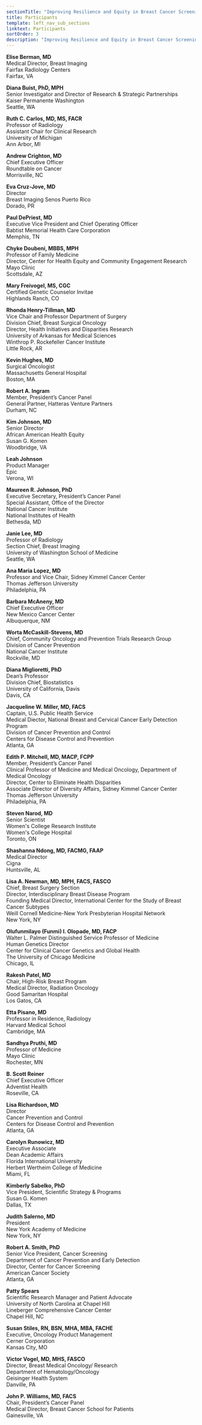 ```yaml
---
sectionTitle: "Improving Resilience and Equity in Breast Cancer Screening: Lessons from COVID-19 and Beyond"
title: Participants
template: left_nav_sub_sections
linktext: Participants
sortOrder: 3
description: "Improving Resilience and Equity in Breast Cancer Screening: Lessons from COVID-19 and Beyond - Participants"
---
```


**Elise Berman, MD** \
Medical Director, Breast Imaging \
Fairfax Radiology Centers \
Fairfax, VA

**Diana Buist, PhD, MPH** \
Senior Investigator and Director of Research & Strategic Partnerships \
Kaiser Permanente Washington \
Seattle, WA

**Ruth C. Carlos, MD, MS, FACR** \
Professor of Radiology \
Assistant Chair for Clinical Research \
University of Michigan \
Ann Arbor, MI

**Andrew Crighton, MD** \
Chief Executive Officer \
Roundtable on Cancer \
Morrisville, NC

**Eva Cruz-Jove, MD** \
Director \
Breast Imaging Senos Puerto Rico \
Dorado, PR

**Paul DePriest, MD** \
Executive Vice President and Chief Operating Officer \
Babtist Memorial Health Care Corporation \
Memphis, TN

**Chyke Doubeni, MBBS, MPH** \
Professor of Family Medicine \
Director, Center for Health Equity and Community Engagement Research \
Mayo Clinic \
Scottsdale, AZ

**Mary Freivogel, MS, CGC** \
Certified Genetic Counselor Invitae \
Highlands Ranch, CO

**Rhonda Henry-Tillman, MD** \
Vice Chair and Professor Department of Surgery \
Division Chief, Breast Surgical Oncology \
Director, Health Initiatives and Disparities Research \
University of Arkansas for Medical Sciences \
Winthrop P. Rockefeller Cancer Institute \
Little Rock, AR

**Kevin Hughes, MD** \
Surgical Oncologist \
Massachusetts General Hospital \
Boston, MA

**Robert A. Ingram** \
Member, President’s Cancer Panel \
General Partner, Hatteras Venture Partners \
Durham, NC

**Kim Johnson, MD** \
Senior Director \
African American Health Equity \
Susan G. Komen \
Woodbridge, VA

**Leah Johnson** \
Product Manager \
Epic \
Verona, WI

**Maureen R. Johnson, PhD** \
Executive Secretary, President’s Cancer Panel \
Special Assistant, Office of the Director \
National Cancer Institute \
National Institutes of Health \
Bethesda, MD

**Janie Lee, MD** \
Professor of Radiology \
Section Chief, Breast Imaging \
University of Washington School of Medicine \
Seattle, WA

**Ana Maria Lopez, MD** \
Professor and Vice Chair, Sidney Kimmel Cancer Center \
Thomas Jefferson University \
Philadelphia, PA

**Barbara McAneny, MD** \
Chief Executive Officer \
New Mexico Cancer Center \
Albuquerque, NM

**Worta McCaskill-Stevens, MD** \
Chief, Community Oncology and Prevention Trials Research Group \
Division of Cancer Prevention \
National Cancer Institute \
Rockville, MD

**Diana Miglioretti, PhD** \
Dean’s Professor \
Division Chief, Biostatistics \
University of California, Davis \
Davis, CA

**Jacqueline W. Miller, MD, FACS** \
Captain, U.S. Public Health Service \
Medical Diector, National Breast and Cervical Cancer Early Detection Program \
Division of Cancer Prevention and Control \
Centers for Disease Control and Prevention \
Atlanta, GA

**Edith P. Mitchell, MD, MACP, FCPP** \
Member, President’s Cancer Panel \
Clinical Professor of Medicine and Medical Oncology, Department of Medical Oncology \
Director, Center to Eliminate Health Disparities \
Associate Director of Diversity Affairs, Sidney Kimmel Cancer Center \
Thomas Jefferson University \
Philadelphia, PA

**Steven Narod, MD** \
Senior Scientist \
Women's College Research Institute \
Women's College Hospital \
Toronto, ON

**Shashanna Ndong, MD, FACMG, FAAP** \
Medical Director \
Cigna \
Huntsville, AL

**Lisa A. Newman, MD, MPH, FACS, FASCO** \
Chief, Breast Surgery Section \
Director, Interdisciplinary Breast Disease Program \
Founding Medical Director, International Center for the Study of Breast Cancer Subtypes \
Weill Cornell Medicine-New York Presbyterian Hospital Network \
New York, NY

**Olufunmilayo (Funmi) I. Olopade, MD, FACP** \
Walter L. Palmer Distinguished Service Professor of Medicine \
Human Genetics Director \
Center for Clinical Cancer Genetics and Global Health \
The University of Chicago Medicine \
Chicago, IL

**Rakesh Patel, MD** \
Chair, High-Risk Breast Program \
Medical Director, Radiation Oncology \
Good Samaritan Hospital \
Los Gatos, CA

**Etta Pisano, MD** \
Professor in Residence, Radiology \
Harvard Medical School \
Cambridge, MA

**Sandhya Pruthi, MD** \
Professor of Medicine \
Mayo Clinic \
Rochester, MN

**B. Scott Reiner** \
Chief Executive Officer \
Adventist Health \
Roseville, CA

**Lisa Richardson, MD** \
Director \
Cancer Prevention and Control \
Centers for Disease Control and Prevention \
Atlanta, GA

**Carolyn Runowicz, MD** \
Executive Associate \
Dean Academic Affairs \
Florida International University \
Herbert Wertheim College of Medicine \
Miami, FL

**Kimberly Sabelko, PhD** \
Vice President, Scientific Strategy & Programs \
Susan G. Komen \
Dallas, TX

**Judith Salerno, MD** \
President \
New York Academy of Medicine \
New York, NY

**Robert A. Smith, PhD** \
Senior Vice President, Cancer Screening \
Department of Cancer Prevention and Early Detection \
Director, Center for Cancer Screening \
American Cancer Society \
Atlanta, GA

**Patty Spears** \
Scientific Research Manager and Patient Advocate \
University of North Carolina at Chapel Hill \
Lineberger Comprehensive Cancer Center \
Chapel Hill, NC

**Susan Stiles, RN, BSN, MHA, MBA, FACHE** \
Executive, Oncology Product Management \
Cerner Corporation \
Kansas City, MO

**Victor Vogel, MD, MHS, FASCO** \
Director, Breast Medical Oncology/ Research \
Department of Hematology/Oncology \
Geisinger Health System \
Danville, PA

**John P. Williams, MD, FACS** \
Chair, President’s Cancer Panel \
Medical Director, Breast Cancer School for Patients \
Gainesville, VA
